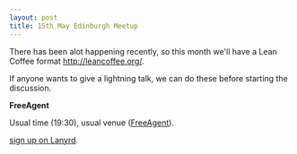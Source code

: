 ```yaml
---
layout: post
title: 15th May Edinburgh Meetup
---
```


There has been alot happening recently, so this month we'll have a Lean Coffee format http://leancoffee.org/.

If anyone wants to give a lightning talk, we can do these before starting the discussion.

__FreeAgent__

Usual time (19:30), usual venue ([FreeAgent](http://maps.google.com/maps?q=EH3+8JB&hl=en&ll=55.946797,-3.213351&spn=0.009781,0.024226&client=safari&oe=UTF-8&hnear=Edinburgh+EH3+8JB,+United+Kingdom&t=m&z=16&vpsrc=6)).

[sign up on Lanyrd](http://lanyrd.com/2014/scotrug-edinburgh-may/).
